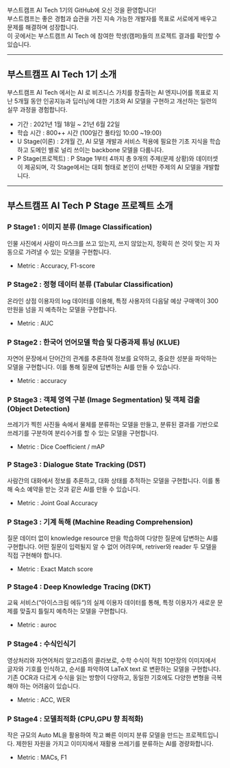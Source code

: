 부스트캠프 AI Tech 1기의 GitHub에 오신 것을 환영합니다!  
부스트캠프는 좋은 경험과 습관을 가진 지속 가능한 개발자를 목표로 서로에게 배우고 문제를 해결하며 성장합니다.  
이 곳에서는 부스트캠프 AI Tech 에 참여한 학생(캠퍼)들의 프로젝트 결과를 확인할 수 있습니다.

----------------------


## 부스트캠프 AI Tech 1기 소개

부스트캠프 AI Tech 에서는 AI 로 비즈니스 가치를 창출하는 AI 엔지니어를 목표로 지난 5개월 동안 인공지능과 딥러닝에 대한 기초와 AI 모델을 구현하고 개선하는 일련의 실무 과정을 경험합니다.

- 기간 : 2021년 1월 18일 ~ 21년 6월 22일
- 학습 시간 : 800++ 시간 (100일간 풀타임 10:00 ~19:00)
- U Stage(이론) : 2개월 간, AI 모델 개발과 서비스 적용에 필요한 기초 지식을 학습하고 도메인 별로 널리 쓰이는 backbone 모델을 다룹니다.
- P Stage(프로젝트) : P Stage 1부터 4까지 총 9개의 주제(문제 상황)와 데이터셋이 제공되며, 각 Stage에서는 대회 형태로 본인이 선택한 주제의 AI 모델을 개발합니다.

----------------------
  
## 부스트캠프 AI Tech P Stage  프로젝트 소개 

### P Stage1 : 이미지 분류 (Image Classification)
인물 사진에서 사람이 마스크를 쓰고 있는지, 쓰지 않았는지, 정확히 쓴 것이 맞는 지 자동으로 가려낼 수 있는 모델을 구현합니다.
- Metric : Accuracy, F1-score
 
### P Stage2 : 정형 데이터 분류 (Tabular Classification)
온라인 상점 이용자의 log 데이터를 이용해, 특정 사용자의 다음달 예상 구매액이 300만원을 넘을 지 예측하는 모델을 구현합니다.
- Metric : AUC
 

### P Stage2 : 한국어 언어모델 학습 및 다중과제 튜닝 (KLUE)
자연어 문장에서 단어간의 관계를 추론하여 정보를 요약하고, 중요한 성분을 파악하는 모델을 구현합니다.
이를 통해 질문에 답변하는 AI를 만들 수 있습니다.
- Metric : accuracy
 
### P Stage3 : 객체 영역 구분 (Image Segmentation) 및 객체 검출 (Object Detection)
쓰레기가 찍힌 사진들 속에서 물체를 분류하는 모델을 만들고, 분류된 결과를 기반으로 쓰레기를 구분하여 분리수거를 할 수 있는 모델을 구현합니다.
- Metric : Dice Coefficient / mAP
 
### P Stage3 : Dialogue State Tracking (DST)
사람간의 대화에서 정보를 추론하고, 대화 상태를 추적하는 모델을 구현합니다.
이를 통해 숙소 예약을 받는 것과 같은 AI를 만들 수 있습니다.
- Metric : Joint Goal Accuracy


### P Stage3 : 기계 독해 (Machine Reading Comprehension)
질문 데이터 없이 knowledge resource 만을 학습하여 다양한 질문에 답변하는 AI를 구현합니다.
어떤 질문이 입력될지 알 수 없어 어려우며, retriver와 reader 두 모델을 직접 구현해야 합니다.
- Metric : Exact Match score

### P Stage4 : Deep Knowledge Tracing (DKT)
교육 서비스(“아이스크림 에듀“)의 실제 이용자 데이터를 통해, 특정 이용자가 새로운 문제를 맞출지 틀릴지 예측하는 모델을 구현합니다.
- Metric : auroc

 
### P Stage4 : 수식인식기
영상처리와 자연어처리 알고리즘의 콜라보로, 수학 수식이 적힌 10만장의 이미지에서 글자와 기호를 인식하고, 순서를 파악하여 LaTeX text 로 변환하는 모델을 구현합니다.
기존 OCR과 다르게 수식을 읽는 방향이 다양하고, 동일한 기호에도 다양한 변형을 극복해야 하는 어려움이 있습니다.
- Metric : ACC, WER 

 
### P Stage4 : 모델최적화 (CPU,GPU 향 최적화)
작은 규모의 Auto ML을 활용하여 작고 빠른 이미지 분류 모델을 만드는 프로젝트입니다. 제한된 자원을 가지고 이미지에서 재활용 쓰레기를 분류하는 AI를 경량화합니다.
- Metric : MACs, F1
